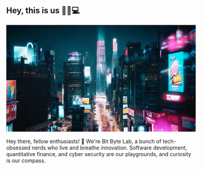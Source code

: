 ## Hey, this is us 🚀🔮💻

![An illustration](../images/city-bg.png)

Hey there, fellow enthusiasts! 🖖 We're Bit Byte Lab, a bunch of tech-obsessed nerds who live and breathe innovation. Software development, quantitative finance, and cyber security are our playgrounds, and curiosity is our compass.
